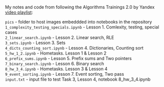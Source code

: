 My notes and code from following the Algorithms Trainings 2.0 by Yandex [video playlist](https://www.youtube.com/playlist?list=PL6Wui14DvQPySdPv5NUqV3i8sDbHkCKC5):  

`pics` - folder to host images embeddded into notebooks in the repository   
`1_complexity_testing_specials.ipynb` - Lesson 1. Comlexity, testing, special cases  
`2_linear_search.ipynb` - Lesson 2. Linear search, RLE   
`3_sets.ipynb` - Lesson 3. Sets   
`4_dicts_counting_sort.ipynb` - Lesson 4. Dictionaries, Counting sort   
`5_hw_1_2.ipynb` - Hometasks. Lesson 1 & Lesson 2     
`6_prefix_sums.ipynb` - Lesson 5. Prefix sums and Two pointers    
`7_binary_search.ipynb` - Lesson 6. Binary search    
`8_hw_3_4.ipynb` - Hometasks. Lesson 3 & Lesson 4   
`9_event_sorting.ipynb` - Lesson 7. Event sorting, Two pass  
`input.txt` - input file to test Task 3,  Lesson 4, notebook 8_hw_3_4.ipynb  
